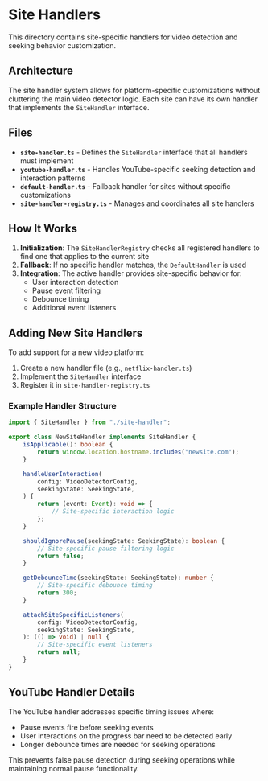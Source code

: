# Site Handlers

This directory contains site-specific handlers for video detection and seeking behavior customization.

## Architecture

The site handler system allows for platform-specific customizations without cluttering the main video detector logic. Each site can have its own handler that implements the `SiteHandler` interface.

## Files

- **`site-handler.ts`** - Defines the `SiteHandler` interface that all handlers must implement
- **`youtube-handler.ts`** - Handles YouTube-specific seeking detection and interaction patterns
- **`default-handler.ts`** - Fallback handler for sites without specific customizations
- **`site-handler-registry.ts`** - Manages and coordinates all site handlers

## How It Works

1. **Initialization**: The `SiteHandlerRegistry` checks all registered handlers to find one that applies to the current site
2. **Fallback**: If no specific handler matches, the `DefaultHandler` is used
3. **Integration**: The active handler provides site-specific behavior for:
    - User interaction detection
    - Pause event filtering
    - Debounce timing
    - Additional event listeners

## Adding New Site Handlers

To add support for a new video platform:

1. Create a new handler file (e.g., `netflix-handler.ts`)
2. Implement the `SiteHandler` interface
3. Register it in `site-handler-registry.ts`

### Example Handler Structure

```typescript
import { SiteHandler } from "./site-handler";

export class NewSiteHandler implements SiteHandler {
    isApplicable(): boolean {
        return window.location.hostname.includes("newsite.com");
    }

    handleUserInteraction(
        config: VideoDetectorConfig,
        seekingState: SeekingState,
    ) {
        return (event: Event): void => {
            // Site-specific interaction logic
        };
    }

    shouldIgnorePause(seekingState: SeekingState): boolean {
        // Site-specific pause filtering logic
        return false;
    }

    getDebounceTime(seekingState: SeekingState): number {
        // Site-specific debounce timing
        return 300;
    }

    attachSiteSpecificListeners(
        config: VideoDetectorConfig,
        seekingState: SeekingState,
    ): (() => void) | null {
        // Site-specific event listeners
        return null;
    }
}
```

## YouTube Handler Details

The YouTube handler addresses specific timing issues where:

- Pause events fire before seeking events
- User interactions on the progress bar need to be detected early
- Longer debounce times are needed for seeking operations

This prevents false pause detection during seeking operations while maintaining normal pause functionality.
